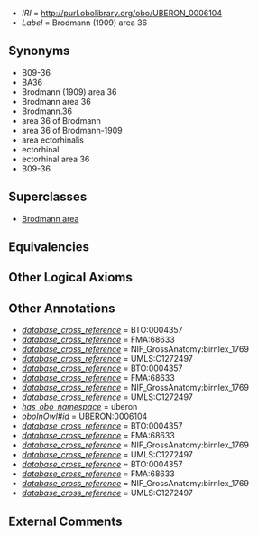  * *IRI* = http://purl.obolibrary.org/obo/UBERON_0006104
 * *Label* = Brodmann (1909) area 36

## Synonyms

 * B09-36
 * BA36
 * Brodmann (1909) area 36
 * Brodmann area 36
 * Brodmann.36
 * area 36 of Brodmann
 * area 36 of Brodmann-1909
 * area ectorhinalis
 * ectorhinal
 * ectorhinal area 36
 * B09-36

## Superclasses

 * [Brodmann area](../../UBERON/29/UBERON_0013529.md)

## Equivalencies


## Other Logical Axioms


## Other Annotations

 * *[database_cross_reference](../../ef/oboInOwl#hasDbXref.md)* = BTO:0004357
 * *[database_cross_reference](../../ef/oboInOwl#hasDbXref.md)* = FMA:68633
 * *[database_cross_reference](../../ef/oboInOwl#hasDbXref.md)* = NIF_GrossAnatomy:birnlex_1769
 * *[database_cross_reference](../../ef/oboInOwl#hasDbXref.md)* = UMLS:C1272497
 * *[database_cross_reference](../../ef/oboInOwl#hasDbXref.md)* = BTO:0004357
 * *[database_cross_reference](../../ef/oboInOwl#hasDbXref.md)* = FMA:68633
 * *[database_cross_reference](../../ef/oboInOwl#hasDbXref.md)* = NIF_GrossAnatomy:birnlex_1769
 * *[database_cross_reference](../../ef/oboInOwl#hasDbXref.md)* = UMLS:C1272497
 * *[has_obo_namespace](../../ce/oboInOwl#hasOBONamespace.md)* = uberon
 * *[oboInOwl#id](../../id/oboInOwl#id.md)* = UBERON:0006104
 * *[database_cross_reference](../../ef/oboInOwl#hasDbXref.md)* = BTO:0004357
 * *[database_cross_reference](../../ef/oboInOwl#hasDbXref.md)* = FMA:68633
 * *[database_cross_reference](../../ef/oboInOwl#hasDbXref.md)* = NIF_GrossAnatomy:birnlex_1769
 * *[database_cross_reference](../../ef/oboInOwl#hasDbXref.md)* = UMLS:C1272497
 * *[database_cross_reference](../../ef/oboInOwl#hasDbXref.md)* = BTO:0004357
 * *[database_cross_reference](../../ef/oboInOwl#hasDbXref.md)* = FMA:68633
 * *[database_cross_reference](../../ef/oboInOwl#hasDbXref.md)* = NIF_GrossAnatomy:birnlex_1769
 * *[database_cross_reference](../../ef/oboInOwl#hasDbXref.md)* = UMLS:C1272497

## External Comments

